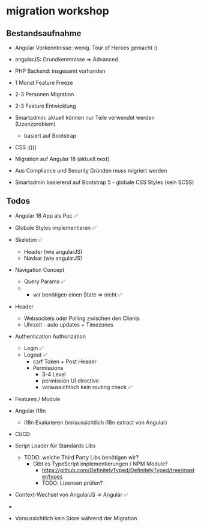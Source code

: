# migration workshop

## Bestandsaufnahme

- Angular Vorkenntnisse: wenig. Tour of Heroes gemacht :) 
- angularJS: Grundkenntnisse => Advanced
- PHP Backend: insgesamt vorhanden

- 1 Monat Feature Freeze
- 2-3 Personen Migration
- 2-3 Feature Entwicklung

- Smartadmin: aktuell können nur Teile verwendet werden (Lizenzproblem)
  - basiert auf Bootstrap
- CSS :))))
- Migration auf Angular 18 (aktuell next)
- Aus Compliance und Security Gründen muss migriert werden
- Smartadmin basierend auf Bootstrap 5 - globale CSS Styles (kein SCSS)

 
## Todos
- Angular 18 App als Poc ✅
- Globale Styles implementieren ✅
- Skeleton ✅
  - Header (wie angularJS)
  - Navbar (wie angularJS)
- Navigation Concept
  - Query Params ✅
  - + wir benötigen einen State => nicht ✅
- Header
  - Websockets oder Polling zwischen den Clients
  - Uhrzeit - auto updates + Timezones
- Authentication Authorization
  - Login ✅
  - Logout ✅
    - csrf Token + Post Header
    - Permissions
      - 3-4 Level
      - permission UI directive
      - voraussichtlich kein routing check ✅
- Features / Module
- Angular i18n
  - i18n Evalurieren (voraussichtlich i18n extract von Angular)

- CI/CD 
- Script Loader für Standards Libs
  - TODO: welche Third Party Libs benötigen wir?
    - Gibt es TypeScript implementierungen / NPM Module?
      - https://github.com/DefinitelyTyped/DefinitelyTyped/tree/master/types
      - TODO: Lizensen prüfen? 
- Context-Wechsel von AngularJS => Angular ✅
- 



- Voraussichtlich kein Store während der Migration
